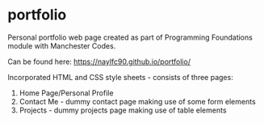# portfolio

Personal portfolio web page created as part of Programming Foundations module with Manchester Codes.

Can be found here: https://naylfc90.github.io/portfolio/

Incorporated HTML and CSS style sheets - consists of three pages:

1. Home Page/Personal Profile
2. Contact Me - dummy contact page making use of some form elements
3. Projects - dummy projects page making use of table elements
